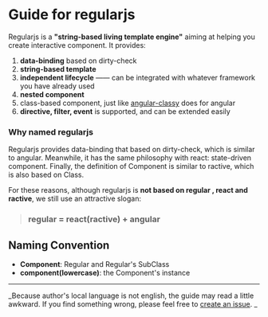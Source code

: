 # Guide for regularjs

Regularjs is a __"string-based living template engine"__ aiming at helping you create interactive component. It provides:

1. __data-binding__ based on dirty-check
2. __string-based template__
3. __independent lifecycle__ —— can be integrated with whatever framework you have already used
4. __nested component__
5. class-based component, just like [angular-classy](http://davej.github.io/angular-classy/) does for angular
6. __directive, filter, event__ is supported, and can be extended easily


### Why named regularjs

Regularjs provides data-binding that based on dirty-check,  which is similar to angular. Meanwhile, it has the same philosophy with react: state-driven component. Finally, the definition of Component is similar to ractive, which is also based on Class.

For these reasons, although regularjs is __not based on regular , react and ractive__, we still use an attractive slogan:

>### __regular = react(ractive) + angular__






## Naming Convention
* __Component__: Regular and Regular's SubClass
* __component(lowercase)__:  the Component's instance




-----------------

 _Because author's local language is not english, the guide may read a little  awkward. If you find something wrong, please feel free to [create an issue](https://github.com/regularjs/guide/issues). _





